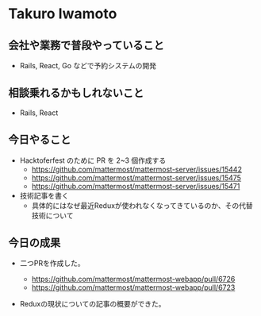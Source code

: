 # Takuro Iwamoto

## 会社や業務で普段やっていること

- Rails, React, Go などで予約システムの開発

## 相談乗れるかもしれないこと

- Rails, React

## 今日やること

- Hacktoferfest のために PR を 2~3 個作成する
  - <https://github.com/mattermost/mattermost-server/issues/15442>
  - <https://github.com/mattermost/mattermost-server/issues/15475>
  - <https://github.com/mattermost/mattermost-server/issues/15471>
- 技術記事を書く
  - 具体的にはなぜ最近Reduxが使われなくなってきているのか、その代替技術について

## 今日の成果

- 二つPRを作成した。
  - <https://github.com/mattermost/mattermost-webapp/pull/6726>
  - <https://github.com/mattermost/mattermost-webapp/pull/6723>

- Reduxの現状についての記事の概要ができた。

